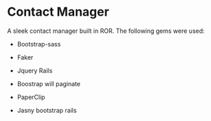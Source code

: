 # Contact Manager

A sleek contact manager built in ROR. The following gems were used:

* Bootstrap-sass

* Faker

* Jquery Rails

* Boostrap will paginate

* PaperClip

* Jasny bootstrap rails

